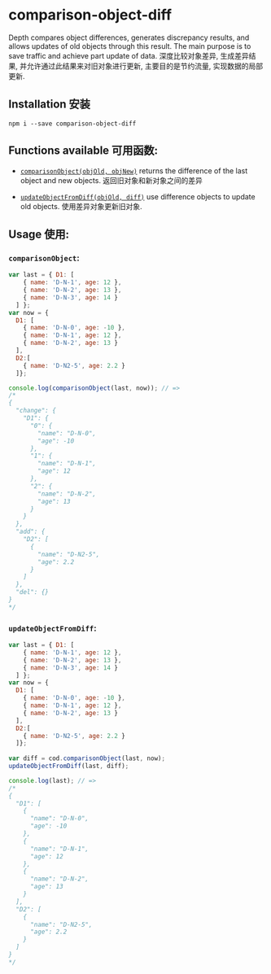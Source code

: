 # comparison-object-diff
Depth compares object differences, generates discrepancy results, and allows updates of old objects through this result. The main purpose is to save traffic and achieve part update of data.
深度比较对象差异, 生成差异结果, 并允许通过此结果来对旧对象进行更新, 主要目的是节约流量, 实现数据的局部更新.

## Installation 安装
`npm i --save comparison-object-diff`

## Functions available 可用函数: 
 - [`comparisonObject(objOld, objNew)`](#comparisonobject)
 returns the difference of the last object and new objects. 返回旧对象和新对象之间的差异

 - [`updateObjectFromDiff(objOld, diff)`](#updateobjectfromdiff)
 use difference objects to update old objects. 使用差异对象更新旧对象.
 
 
## Usage 使用:

### `comparisonObject`:
```js
var last = { D1: [
    { name: 'D-N-1', age: 12 },
    { name: 'D-N-2', age: 13 },
    { name: 'D-N-3', age: 14 }
  ] };
var now = {
  D1: [
    { name: 'D-N-0', age: -10 },
    { name: 'D-N-1', age: 12 },
    { name: 'D-N-2', age: 13 }
  ],
  D2:[
    { name: 'D-N2-5', age: 2.2 }
  ]};

console.log(comparisonObject(last, now)); // =>
/*
{
  "change": {
    "D1": {
      "0": {
        "name": "D-N-0",
        "age": -10
      },
      "1": {
        "name": "D-N-1",
        "age": 12
      },
      "2": {
        "name": "D-N-2",
        "age": 13
      }
    }
  },
  "add": {
    "D2": [
      {
        "name": "D-N2-5",
        "age": 2.2
      }
    ]
  },
  "del": {}
}
*/
```

### `updateObjectFromDiff`:
```js
var last = { D1: [
    { name: 'D-N-1', age: 12 },
    { name: 'D-N-2', age: 13 },
    { name: 'D-N-3', age: 14 }
  ] };
var now = {
  D1: [
    { name: 'D-N-0', age: -10 },
    { name: 'D-N-1', age: 12 },
    { name: 'D-N-2', age: 13 }
  ],
  D2:[
    { name: 'D-N2-5', age: 2.2 }
  ]};
  
var diff = cod.comparisonObject(last, now);
updateObjectFromDiff(last, diff);

console.log(last); // =>
/*
{
  "D1": [
    {
      "name": "D-N-0",
      "age": -10
    },
    {
      "name": "D-N-1",
      "age": 12
    },
    {
      "name": "D-N-2",
      "age": 13
    }
  ],
  "D2": [
    {
      "name": "D-N2-5",
      "age": 2.2
    }
  ]
}
*/
```
